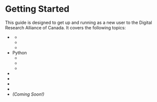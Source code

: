 # Getting Started

This guide is designed to get up and running as a new user to the Digital Research Alliance of Canada. It covers the following topics:
- [](Introduction.md)
  - [](Nodes.md)
  - [](Systems.md)
  - [](Navigating-the-Environment.md)
- Python
  - [](Hello-World.md)
  - [](Runnning-Something-Real.md)
  - [](Jupyter.md)
- [](Monitoring-Jobs.md)
- [](Managing-Results.md)
- [](Copying-Files.md)
- [](Multiprocessing.md)
- [](GPU-Jobs.md) *(Coming Soon!)*